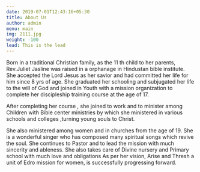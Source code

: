```yaml
---
date: 2019-07-01T12:43:16+05:30
title: About Us
author: admin
menu: main
img: 2111.jpg
weight: -100
lead: This is the lead 
---
```

Born in a traditional Christian family, as the 11 th child to her parents, Rev.Juliet Jasline was raised in a orphanage in Hindustan bible institute.
She accepted the Lord Jesus as her savior and had committed her life for him since 8 yrs of age.
She graduated her schooling and subjugated her life to the will of God and joined in Youth with a mission organization to complete her discipleship training course at the age of 17.


After completing her course , she joined to work and to minister among Children with Bible center ministries by which she ministered in various schools and colleges ,turning young souls to Christ.


She also ministered among women and in churches from the age of 19.
She is a wonderful singer who has composed many spiritual songs which revive the soul.
She continues to Pastor and to lead the mission with much sincerity and ableness.
She also takes care of Divine nursery and Primary school with much love and obligations
As per her vision, Arise and Thresh a unit of Edro mission for women, is successfully progressing forward.
